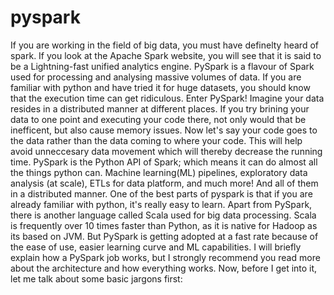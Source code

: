 # pyspark


If you are working in the field of big data, you must have definelty heard of spark. If you look at the Apache Spark website, you will see that it is said to be a Lightning-fast unified analytics engine. PySpark is a flavour of Spark used for processing and analysing massive volumes of data. If you are familiar with python and have tried it for huge datasets, you should know that the execution time can get ridiculous. Enter PySpark!
Imagine your data resides in a distributed manner at different places. If you try brining your data to one point and executing your code there, not only would that be inefficent, but also cause memory issues. Now let's say your code goes to the data rather than the data coming to where your code. This will help avoid unneccesary data movement which will thereby decrease the running time.
PySpark is the Python API of Spark; which means it can do almost all the things python can. Machine learning(ML) pipelines, exploratory data analysis (at scale), ETLs for data platform, and much more! And all of them in a distributed manner. One of the best parts of pyspark is that if you are already familiar with python, it's really easy to learn.
Apart from PySpark, there is another language called Scala used for big data processing. Scala is frequently over 10 times faster than Python, as it is native for Hadoop as its based on JVM. But PySpark is getting adopted at a fast rate because of the ease of use, easier learning curve and ML capabilities.
I will briefly explain how a PySpark job works, but I strongly recommend you read more about the architecture and how everything works. Now, before I get into it, let me talk about some basic jargons first:
